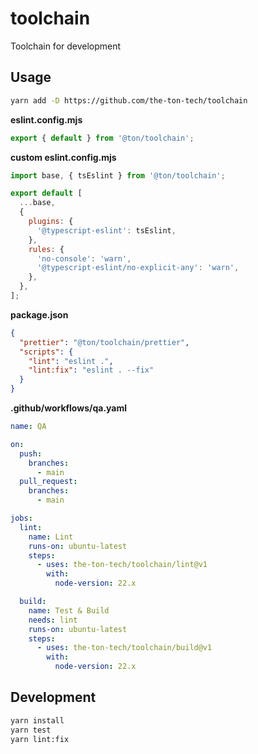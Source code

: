 # toolchain

Toolchain for development

## Usage

```bash
yarn add -D https://github.com/the-ton-tech/toolchain
```

**eslint.config.mjs**
```js
export { default } from '@ton/toolchain';
```

**custom eslint.config.mjs**
```js
import base, { tsEslint } from '@ton/toolchain';

export default [
  ...base,
  {
    plugins: {
      '@typescript-eslint': tsEslint,
    },
    rules: {
      'no-console': 'warn',
      '@typescript-eslint/no-explicit-any': 'warn',
    },
  },
];
```

**package.json**
```json
{
  "prettier": "@ton/toolchain/prettier",
  "scripts": {
    "lint": "eslint .",
    "lint:fix": "eslint . --fix"
  }
}
```

**.github/workflows/qa.yaml**
```yaml
name: QA

on:
  push:
    branches:
      - main
  pull_request:
    branches:
      - main

jobs:
  lint:
    name: Lint
    runs-on: ubuntu-latest
    steps:
      - uses: the-ton-tech/toolchain/lint@v1
        with:
          node-version: 22.x

  build:
    name: Test & Build
    needs: lint
    runs-on: ubuntu-latest
    steps:
      - uses: the-ton-tech/toolchain/build@v1
        with:
          node-version: 22.x
```


## Development

```bash
yarn install
yarn test
yarn lint:fix
```

